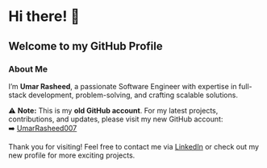# Hi there! 👋

## Welcome to my GitHub Profile  

### About Me  
I’m **Umar Rasheed**, a passionate Software Engineer with expertise in full-stack development, problem-solving, and crafting scalable solutions.  

⚠️ **Note:** This is my **old GitHub account**. For my latest projects, contributions, and updates, please visit my new GitHub account:  
➡️ [UmarRasheed007](https://github.com/UmarRasheed007)  

Thank you for visiting! Feel free to contact me via [LinkedIn](https://www.linkedin.com/in/umar-rasheed-dev/) or check out my new profile for more exciting projects.  
